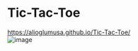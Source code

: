 # Tic-Tac-Toe
https://alioglumusa.github.io/Tic-Tac-Toe/
<br />
![image](https://user-images.githubusercontent.com/109859611/206786733-e4cc9afe-fc2d-4146-b703-a475bef69d14.png)
